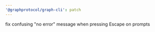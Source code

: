 ```yaml
---
'@graphprotocol/graph-cli': patch
---
```


fix confusing "no error" message when pressing Escape on prompts

